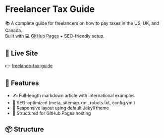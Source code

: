 # Freelancer Tax Guide

📚 A complete guide for freelancers on how to pay taxes in the US, UK, and Canada.  
Built with 💻 [GitHub Pages](https://pages.github.com/) + SEO-friendly setup.

## 🔗 Live Site  
👉 [freelance-tax-guide](https://chouaib263.github.io/freelance-tax-guide/)

## 🧰 Features
- ✍️ Full-length markdown article with international examples
- 🚀 SEO-optimized (meta, sitemap.xml, robots.txt, config.yml)
- 📱 Responsive layout using default Jekyll theme
- 📄 Structured for GitHub Pages hosting

## 📦 Structure
